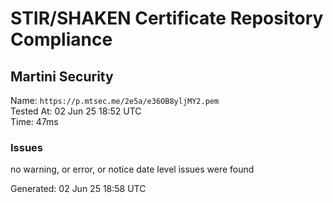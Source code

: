 # STIR/SHAKEN Certificate Repository Compliance

## Martini Security

Name: `https://p.mtsec.me/2e5a/e36OB8yljMY2.pem`\
Tested At: 02 Jun 25 18:52 UTC\
Time: 47ms

### Issues

no warning, or error, or notice date level issues were found

Generated: 02 Jun 25 18:58 UTC